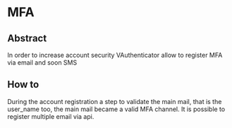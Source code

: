 # MFA


## Abstract

In order to increase account security VAuthenticator allow to register MFA via email and soon SMS

## How to

During the account registration a step to validate the main mail, that is the user_name too, the main mail became a valid MFA channel.
It is possible to register multiple email via api.

